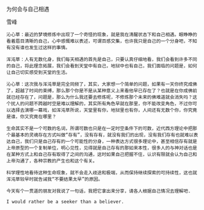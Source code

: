 为何会与自己相遇

雪峰


    沁心草：最近的梦境修炼中出现了一个奇怪的现象，就是我在清醒状态下和自己相遇。眼睁睁的看着眉目清晰的自己，心中感慨难以表述，可谓百感交集，也许我只是自己的一个分身吧，不知有没有谁也发生过这样的事情。

    浑沌草：人有无数化身，我们每天相遇的首先是自己，只要认真仔细地看，我们会看到许多不同的自己，将此理念拓展，我们会看到天堂中有自己，地狱中也有自己，我们面临的问题是，如何让自己切实感受到天堂的生活。

    沁心草：这次我与浑沌草是完全同频了，其实，大家想一个简单的问题，如果有一天你终究成佛了，超越了时间的束缚，那么那个你是不是从某种意义上来看他早已存在了？也就是在你成佛前就已经存在了，问题是，那么为什么我还要去修炼呢，不修炼那个未来的佛难道就会消失吗？这个扰人的问题不跨越时空是难以理解的，其实所有角色早就在那里，你不能改变角色，不过你可以选择去演哪一幕戏，如浑沌草所说，天堂里有你，地狱里也有你，人间还有无数个你，你究竟是谁，你又究竟在哪里？

    生命其实不是一个可数的名词，所谓可数也只是在一定时空条件下的可数，近代西方理论中把那个最基本的灵魂存在方式叫做“存有”，没有存有，就没有我们的出现，没有我们存有也就难以表达自己，我们只是自己存有的一个可能性的分身，一种表达方式很多理论中，甚至相信存有就是上帝原型的一个复制单位，明心见性，见得就是自己存有的那如来本性，很多人的与神对话也是在某种方式上和自己存有取得了之间的沟通，这时如果自己把握不住，认识有限就会认为自己和上帝沟通了，各种宗教的产生也和这个有关。

    科学理性地看待这种生命现象，就不会走入歧途和极端，从而保持继续探索的可持续性，这也就浑沌草较早时就告诫我“不要结果太早”的原因。

    今天有个一贯道的朋友对我说了一句话，我把它拿出来分享，请各人根据自己情况去理解吧.

    I would rather be a seeker than a believer.



